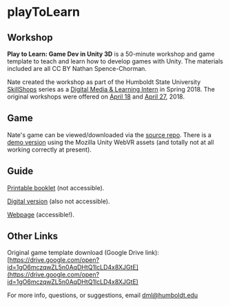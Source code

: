 # playToLearn

## Workshop

__Play to Learn: Game Dev in Unity 3D__ is a 50-minute workshop and game template to teach and learn how to develop games with Unity. The materials included are all CC BY Nathan Spence-Chorman. 

Nate created the workshop as part of the Humboldt State University [SkillShops](http://humboldt.libcal.com/workshops) series as a [Digital Media & Learning Intern](http://libguides.humboldt.edu/dml/apply) in Spring 2018. The original workshops were offered on [April 18](https://humboldt.libcal.com/event/4139632) and [April 27](https://humboldt.libcal.com/event/4139635), 2018.

## Game

Nate's game can be viewed/downloaded via the [source repo](https://github.com/hsudml/playToLearn/tree/master/source). There is a [demo version](https://hsudml.github.io/playToLearn/natesGameWebVR/) using the Mozilla Unity WebVR assets (and totally not at all working correctly at present). 

## Guide

[Printable booklet](https://drive.google.com/file/d/1403cGIcuKzAvE5ZwHgZ3IU3ziyTrFNqV/view?usp=sharing) (not accessible).

[Digital version](https://docs.google.com/presentation/d/e/2PACX-1vQhfI7_HUue1dJuERzYscoUaBKN1MhYEzyMRsau-zYkUoON4X69URww2HC_2Rmyztu1ayAqFbfeQ9BZ/pub?start=false&loop=false&delayms=3000) (also not accessible).

[Webpage](https://hsudml.github.io/playToLearn/guide) (accessible!).

## Other Links

Original game template download (Google Drive link): [https://drive.google.com/open?id=1gO6mczqwZL5n0AqDHtQ1lcLD4x8XJGtE](https://drive.google.com/open?id=1gO6mczqwZL5n0AqDHtQ1lcLD4x8XJGtE)

For more info, questions, or suggestions, email dml@humboldt.edu
